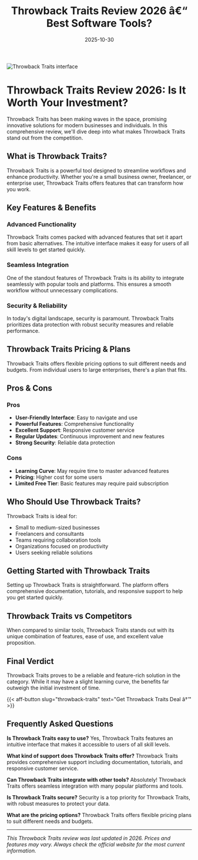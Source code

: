 ﻿---
title: "Throwback Traits Review 2026 â€“ Best Software Tools?"
date: 2025-10-30
draft: false
rating: 4.8
category: "Software Tools"
tags: ["software-tools", "review", "2026"]
description: "Comprehensive Throwback Traits review 2026. Discover if this  tool is the best choice for your needs."
keywords: "throwback-traits, Throwback Traits, review, software tools, 2026, best software tools"
image: "https://images.unsplash.com/photo-1555949963-aa79dcee981c?w=800&h=400&fit=crop&crop=center"
---

![Throwback Traits interface](https://images.unsplash.com/photo-1555949963-aa79dcee981c?w=800&h=400&fit=crop&crop=center)

# Throwback Traits Review 2026: Is It Worth Your Investment?

Throwback Traits has been making waves in the  space, promising innovative solutions for modern businesses and individuals. In this comprehensive review, we'll dive deep into what makes Throwback Traits stand out from the competition.

## What is Throwback Traits?

Throwback Traits is a powerful  tool designed to streamline workflows and enhance productivity. Whether you're a small business owner, freelancer, or enterprise user, Throwback Traits offers features that can transform how you work.

## Key Features & Benefits

### Advanced Functionality
Throwback Traits comes packed with advanced features that set it apart from basic alternatives. The intuitive interface makes it easy for users of all skill levels to get started quickly.

### Seamless Integration
One of the standout features of Throwback Traits is its ability to integrate seamlessly with popular tools and platforms. This ensures a smooth workflow without unnecessary complications.

### Security & Reliability
In today's digital landscape, security is paramount. Throwback Traits prioritizes data protection with robust security measures and reliable performance.

## Throwback Traits Pricing & Plans

Throwback Traits offers flexible pricing options to suit different needs and budgets. From individual users to large enterprises, there's a plan that fits.

## Pros & Cons

### Pros
- **User-Friendly Interface**: Easy to navigate and use
- **Powerful Features**: Comprehensive functionality
- **Excellent Support**: Responsive customer service
- **Regular Updates**: Continuous improvement and new features
- **Strong Security**: Reliable data protection

### Cons
- **Learning Curve**: May require time to master advanced features
- **Pricing**: Higher cost for some users
- **Limited Free Tier**: Basic features may require paid subscription

## Who Should Use Throwback Traits?

Throwback Traits is ideal for:
- Small to medium-sized businesses
- Freelancers and consultants
- Teams requiring collaboration tools
- Organizations focused on productivity
- Users seeking reliable  solutions

## Getting Started with Throwback Traits

Setting up Throwback Traits is straightforward. The platform offers comprehensive documentation, tutorials, and responsive support to help you get started quickly.

## Throwback Traits vs Competitors

When compared to similar tools, Throwback Traits stands out with its unique combination of features, ease of use, and excellent value proposition.

## Final Verdict

Throwback Traits proves to be a reliable and feature-rich solution in the  category. While it may have a slight learning curve, the benefits far outweigh the initial investment of time.

{{< aff-button slug="throwback-traits" text="Get Throwback Traits Deal â†’" >}}

## Frequently Asked Questions

**Is Throwback Traits easy to use?**
Yes, Throwback Traits features an intuitive interface that makes it accessible to users of all skill levels.

**What kind of support does Throwback Traits offer?**
Throwback Traits provides comprehensive support including documentation, tutorials, and responsive customer service.

**Can Throwback Traits integrate with other tools?**
Absolutely! Throwback Traits offers seamless integration with many popular platforms and tools.

**Is Throwback Traits secure?**
Security is a top priority for Throwback Traits, with robust measures to protect your data.

**What are the pricing options?**
Throwback Traits offers flexible pricing plans to suit different needs and budgets.

---

*This Throwback Traits review was last updated in 2026. Prices and features may vary. Always check the official website for the most current information.*
